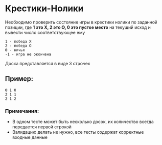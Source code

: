 # Крестики-Нолики
Необходимо проверить состояние игры в крестики нолики по заданной позиции, где **1 это Х, 2 это О, 0 это пустое место** на текущий исход и вывести число соответствующее ему

	1 - победа Х
	2 - победа О
	0 - ничья
	-1 - игра не окончена

Доска представляется в виде 3 строчек

## Пример:

	0 1 0
	2 1 1
	2 1 2

### Примечания:
- В одном тесте может быть несколько досок, их количество всегда передается первой строкой
- Валидацию делать не нужно, все тесты содержат корректные входные данные